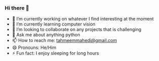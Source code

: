 ### Hi there 👋


- 🔭 I’m currently working on whatever I find interesting at the moment
- 🌱 I’m currently learning computer vision
- 👯 I’m looking to collaborate on any projects that is challenging 
- 💬 Ask me about anything python
- 📫 How to reach me: tahmeemmahedi@gmail.com
- 😄 Pronouns: He/Him
- ⚡ Fun fact: I enjoy sleeping for long hours
